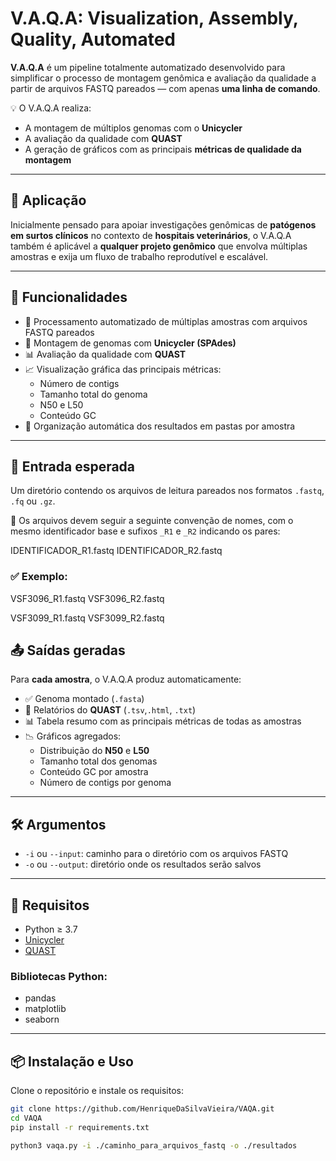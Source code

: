 # V.A.Q.A: Visualization, Assembly, Quality, Automated

**V.A.Q.A** é um pipeline totalmente automatizado desenvolvido para simplificar o processo de montagem genômica e avaliação da qualidade a partir de arquivos FASTQ pareados — com apenas **uma linha de comando**.

💡 O V.A.Q.A realiza:
- A montagem de múltiplos genomas com o **Unicycler**
- A avaliação da qualidade com **QUAST**
- A geração de gráficos com as principais **métricas de qualidade da montagem**

---

## 🧬 Aplicação

Inicialmente pensado para apoiar investigações genômicas de **patógenos em surtos clínicos** no contexto de **hospitais veterinários**, o V.A.Q.A também é aplicável a **qualquer projeto genômico** que envolva múltiplas amostras e exija um fluxo de trabalho reprodutível e escalável.

---

## 🚀 Funcionalidades

- 🔁 Processamento automatizado de múltiplas amostras com arquivos FASTQ pareados  
- 🧪 Montagem de genomas com **Unicycler (SPAdes)**  
- 📊 Avaliação da qualidade com **QUAST**  
- 📈 Visualização gráfica das principais métricas:
  - Número de contigs
  - Tamanho total do genoma
  - N50 e L50
  - Conteúdo GC  
- 📁 Organização automática dos resultados em pastas por amostra  

---

## 📂 Entrada esperada

Um diretório contendo os arquivos de leitura pareados nos formatos `.fastq`, `.fq` ou `.gz`.

📌 Os arquivos devem seguir a seguinte convenção de nomes, com o mesmo identificador base e sufixos `_R1` e `_R2` indicando os pares:

IDENTIFICADOR_R1.fastq IDENTIFICADOR_R2.fastq

### ✅ Exemplo:

VSF3096_R1.fastq VSF3096_R2.fastq

VSF3099_R1.fastq VSF3099_R2.fastq

## 📤 Saídas geradas

Para **cada amostra**, o V.A.Q.A produz automaticamente:

- ✅ Genoma montado (`.fasta`)  
- 📄 Relatórios do **QUAST** (`.tsv`,`.html`, `.txt`)  
- 📊 Tabela resumo com as principais métricas de todas as amostras  
- 📉 Gráficos agregados:
  - Distribuição do **N50** e **L50**
  - Tamanho total dos genomas
  - Conteúdo GC por amostra
  - Número de contigs por genoma
    
---

## 🛠️ Argumentos

- `-i` ou `--input`: caminho para o diretório com os arquivos FASTQ  
- `-o` ou `--output`: diretório onde os resultados serão salvos

---

## 🧪 Requisitos

- Python ≥ 3.7  
- [Unicycler](https://github.com/rrwick/Unicycler)  
- [QUAST](https://github.com/ablab/quast)  

### Bibliotecas Python:
- pandas  
- matplotlib  
- seaborn  

---

## 📦 Instalação e Uso

Clone o repositório e instale os requisitos:

```bash
git clone https://github.com/HenriqueDaSilvaVieira/VAQA.git
cd VAQA
pip install -r requirements.txt

python3 vaqa.py -i ./caminho_para_arquivos_fastq -o ./resultados


